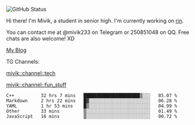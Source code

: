 ![GitHub Status](https://github-readme-stats.vercel.app/api?show_icons=true&username=Mivik)

Hi there! I'm Mivik, a student in senior high. I'm currently working on [rin](https://github.com/Mivik/rin).

You can contact me at @mivik233 on Telegram or 250851048 on QQ. Free chats are also welcome! XD

[My Blog](https://mivik.gitee.io)

TG Channels:

[mivik::channel::tech](https://t.me/mivik_channel_tech/)

[mivik::channel::fun_stuff](https://t.me/mivik_channel_fun_stuff/)

<!--START_SECTION:waka-->
```text
C++          32 hrs 7 mins   █████████████████████▒░░░   85.07 % 
Markdown     2 hrs 22 mins   █▓░░░░░░░░░░░░░░░░░░░░░░░   06.28 % 
YAML         1 hr 53 mins    █▒░░░░░░░░░░░░░░░░░░░░░░░   04.99 % 
Other        33 mins         ▒░░░░░░░░░░░░░░░░░░░░░░░░   01.49 % 
JavaScript   16 mins         ▒░░░░░░░░░░░░░░░░░░░░░░░░   00.72 % 
```
<!--END_SECTION:waka-->

